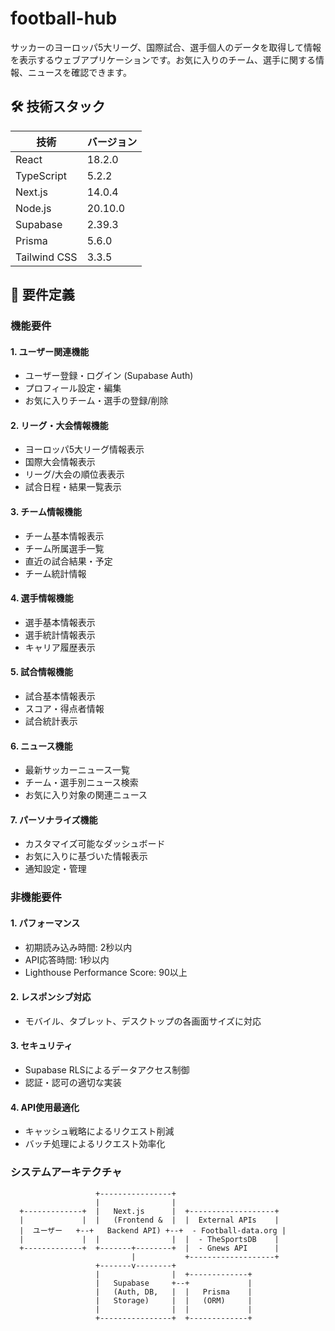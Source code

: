 # football-hub
サッカーのヨーロッパ5大リーグ、国際試合、選手個人のデータを取得して情報を表示するウェブアプリケーションです。お気に入りのチーム、選手に関する情報、ニュースを確認できます。

## 🛠 技術スタック

| 技術 | バージョン |
|------|------------|
| React | 18.2.0 | 
| TypeScript | 5.2.2 | 
| Next.js | 14.0.4 |
| Node.js | 20.10.0 |
| Supabase | 2.39.3 | リアルタイム機能の安定性が向上し、Edge Functionsの機能が充実。Auth Helpersの改善により、Next.jsとの連携が容易になったバージョン。 |
| Prisma | 5.6.0 | 
| Tailwind CSS | 3.3.5 | 

## 📝 要件定義

### 機能要件

#### 1. ユーザー関連機能
- ユーザー登録・ログイン (Supabase Auth)
- プロフィール設定・編集
- お気に入りチーム・選手の登録/削除

#### 2. リーグ・大会情報機能
- ヨーロッパ5大リーグ情報表示
- 国際大会情報表示
- リーグ/大会の順位表表示
- 試合日程・結果一覧表示

#### 3. チーム情報機能
- チーム基本情報表示
- チーム所属選手一覧
- 直近の試合結果・予定
- チーム統計情報

#### 4. 選手情報機能
- 選手基本情報表示
- 選手統計情報表示
- キャリア履歴表示

#### 5. 試合情報機能
- 試合基本情報表示
- スコア・得点者情報
- 試合統計表示

#### 6. ニュース機能
- 最新サッカーニュース一覧
- チーム・選手別ニュース検索
- お気に入り対象の関連ニュース

#### 7. パーソナライズ機能
- カスタマイズ可能なダッシュボード
- お気に入りに基づいた情報表示
- 通知設定・管理

### 非機能要件

#### 1. パフォーマンス
- 初期読み込み時間: 2秒以内
- API応答時間: 1秒以内
- Lighthouse Performance Score: 90以上

#### 2. レスポンシブ対応
- モバイル、タブレット、デスクトップの各画面サイズに対応

#### 3. セキュリティ
- Supabase RLSによるデータアクセス制御
- 認証・認可の適切な実装

#### 4. API使用最適化
- キャッシュ戦略によるリクエスト削減
- バッチ処理によるリクエスト効率化

### システムアーキテクチャ

```ascii
                   +----------------+
                   |                |
  +-------------+  |   Next.js      |  +-------------------+
  |             |  |   (Frontend &  |  |  External APIs    |
  |  ユーザー   +--+   Backend API) +--+  - Football-data.org |
  |             |  |                |  |  - TheSportsDB    |
  +-------------+  +-------+--------+  |  - Gnews API      |
                           |           +-------------------+
                   +-------v--------+
                   |                |  +-------------+
                   |   Supabase     +--+             |
                   |   (Auth, DB,   |  |   Prisma    |
                   |   Storage)     |  |   (ORM)     |
                   |                |  |             |
                   +----------------+  +-------------+
